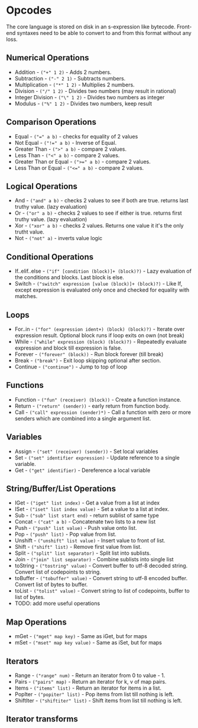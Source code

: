 # Opcodes

The core language is stored on disk in an s-expression like bytecode.  Front-end
syntaxes need to be able to convert to and from this format without any loss.

## Numerical Operations

- Addition - `("+" 1 2)` - Adds 2 numbers.
- Subtraction - `("-" 2 1)` - Subtracts numbers.
- Multiplication - `("*" 1 2)` - Multiplies 2 numbers.
- Division - `("/" 1 2)` - Divides two numbers (may result in rational)
- Integer Division - `("\" 1 2)` - Divides two numbers as integer
- Modulus - `("%" 1 2)` - Divides two numbers, keep result

## Comparison Operations

- Equal - `("=" a b)` - checks for equality of 2 values
- Not Equal - `("!=" a b)` - Inverse of Equal.
- Greater Than - `(">" a b)` - compare 2  values.
- Less Than - `("<" a b)` - compare 2  values.
- Greater Than or Equal - `(">=" a b)` - compare 2  values.
- Less Than or Equal - `("<=" a b)` - compare 2  values.

## Logical Operations

- And - `("and" a b)` - checks 2 values to see if both are true. returns last
  truthy value. (lazy evaluation)
- Or - `("or" a b)` - checks 2 values to see if either is true. returns first
  truthy value. (lazy evaluation)
- Xor - `("xor" a b)` - checks 2 values.  Returns one value it it's the only
  trutht value.
- Not - `("not" a)` - inverts value logic

## Conditional Operations

- If..elif..else - `("if" [condition (block)]+ (block)?)` - Lazy evaluation of
  the conditions and blocks.  Last block is else.
- Switch - `("switch" expression [value (block)]+ (block)?)` - Like If, except
  expression is evaluated only once and checked for equality with matches.

## Loops

- For..in - `("for" (expression ident+) (block) (block)?)` - Iterate over
  expression result.  Optional block runs if loop exits on own (not break)
- While - `("while" expression (block) (block)?)` - Repeatedly evaluate
  expression and block till expression is false.
- Forever - `("forever" (block))` - Run block forever (till break)
- Break - `("break")` - Exit loop skipping optional after section.
- Continue - `("continue")` - Jump to top of loop

## Functions

- Function - `("fun" (receiver) (block))` - Create a function instance.
- Return - `("return" (sender))` - early return from function body.
- Call - `("call" expression (sender)*)` - Call a function with zero or more
  senders which are combined into a single argument list.

## Variables

- Assign - `("set" (receiver) (sender))` - Set local variables
- Set - `("set" identifier expression)` - Update reference to a single variable.
- Get - `("get" identifier)` - Dereference a local variable

## String/Buffer/List Operations

 - IGet - `("iget" list index)` - Get a value from a list at index
 - ISet - `("iset" list index value)` - Set a value to a list at index.
 - Sub - `("sub" list start end)` - return sublist of same type
 - Concat - `("cat" a b)` - Concatenate two lists to a new list
 - Push - `("push" list value)` - Push value onto list.
 - Pop - `("push" list)` - Pop value from list.
 - Unshift - `("unshift" list value)` - Insert value to front of list.
 - Shift - `("shift" list)` - Remove first value from list.
 - Split - `("split" list separator)` - Split list into sublists.
 - Join - `("join" list separator)` - Combine sublists into single list
 - toString - `("tostring" value)` - Convert buffer to utf-8 decoded string.
   Convert list of codepoints to string.
 - toBuffer - `("tobuffer" value)` - Convert string to utf-8 encoded buffer.
   Convert list of bytes to buffer.
 - toList - `("tolist" value)` - Convert string to list of codepoints, buffer
   to list of bytes.
 - TODO: add more useful operations

## Map Operations

 - mGet - `("mget" map key)` - Same as iGet, but for maps
 - mSet - `("mset" map key value)` - Same as iSet, but for maps

## Iterators

 - Range - `("range" num)` - Return an iterator from 0 to value - 1.
 - Pairs - `("pairs" map)` - Return an iterator for k, v of map pairs.
 - Items - `("items" list)` - Return an iterator for items in a list.
 - PopIter - `("popiter" list)` - Pop items from list till nothing is left.
 - ShiftIter - `("shiftiter" list)` - Shift items from list till nothing is left.

## Iterator transforms
